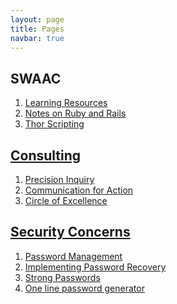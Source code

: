 ```yaml
---
layout: page
title: Pages
navbar: true
---
```


## SWAAC

1. [Learning Resources](/pages/learning/)
2. [Notes on Ruby and Rails](/pages/notes-on-ruby-and-rails/)
3. [Thor Scripting](/pages/thor_scripting/)

## [Consulting](/pages/consulting/)

1. [Precision Inquiry](/pages/consulting/precision-inquiry/)
2. [Communication for Action](/pages/consulting/communication-for-action/)
3. [Circle of Excellence](/pages/consulting/circle-of-excellence/)

## [Security Concerns](/pages/security-concerns/)

1. [Password Management][password-management]
2. [Implementing Password Recovery][implementing-password-recovery]
3. [Strong Passwords][strong-passwords]
4. [One line password generator](/pages/security-concerns/#one-line-password-generator)



[password-management]: http://stackoverflow.com/questions/270485/password-management-best-practices-soup-to-nuts-not-just-storage-or-generation "Password Management"
[implementing-password-recovery]: /pages/security-concerns/implementing-password-recovery "Implementing Password Recovery" 
[strong-passwords]: /pages/security-concerns/strong-passwords/ "Strong Passwords"
